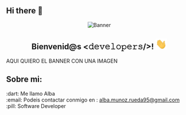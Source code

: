 ## Hi there 👋
<div align="center">

  <img src="URL_DE_LA_IMAGEN" alt="Banner" style="width:100%; max-height:300px;">
<h2>  Bienvenid@s <𝚍𝚎𝚟𝚎𝚕𝚘𝚙𝚎𝚛𝚜/>! <img src="https://github.com/ABSphreak/ABSphreak/blob/master/gifs/Hi.gif" width="30px"></h2>
</div>

AQUI QUIERO EL BANNER CON UNA IMAGEN 

<h2> Sobre mi: </h2>
:dart: Me llamo Alba<br>
:email: Podeis contactar conmigo en : <a href="alba.munoz.rueda95@gmail.com">alba.munoz.rueda95@gmail.com</a><br>
:pill: Software Developer 
